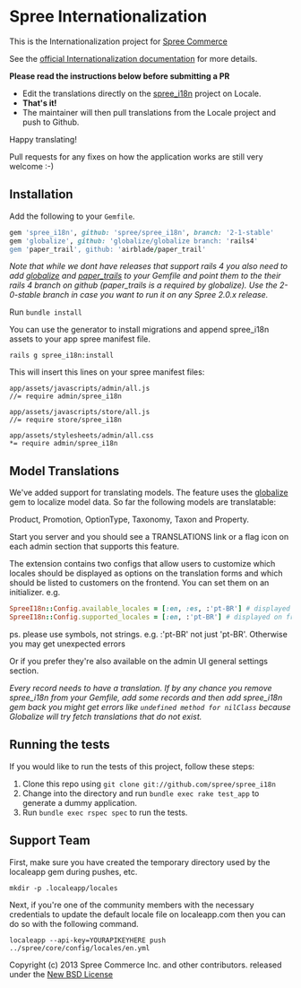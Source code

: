 # Spree Internationalization

This is the Internationalization project for [Spree Commerce][1]

See the [official Internationalization documentation][2] for more details.

**Please read the instructions below before submitting a PR**

- Edit the translations directly on the [spree_i18n][5] project on Locale.
- **That's it!**
- The maintainer will then pull translations from the Locale project and push to Github.

Happy translating!

Pull requests for any fixes on how the application works are still very welcome :-)

## Installation

Add the following to your `Gemfile`. 

```ruby
gem 'spree_i18n', github: 'spree/spree_i18n', branch: '2-1-stable'
gem 'globalize', github: 'globalize/globalize branch: 'rails4'
gem 'paper_trail', github: 'airblade/paper_trail'
```

*Note that while we dont have releases that support rails 4 you also need to
add [globalize][7] and [paper_trails][8] to your Gemfile and point them to the
their rails 4 branch on github (paper_trails is a required by globalize). Use
the 2-0-stable branch in case you want to run it on any Spree 2.0.x release.*

Run `bundle install`

You can use the generator to install migrations and append spree_i18n assets to
your app spree manifest file.

    rails g spree_i18n:install

This will insert this lines on your spree manifest files:

    app/assets/javascripts/admin/all.js
    //= require admin/spree_i18n

    app/assets/javascripts/store/all.js
    //= require store/spree_i18n

    app/assets/stylesheets/admin/all.css
    *= require admin/spree_i18n

## Model Translations

We've added support for translating models. The feature uses the [globalize][3]
gem to localize model data. So far the following models are translatable:

  Product, Promotion, OptionType, Taxonomy, Taxon and Property.

Start you server and you should see a TRANSLATIONS link or a flag icon on each
admin section that supports this feature.

The extension contains two configs that allow users to customize which locales
should be displayed as options on the translation forms and which should be
listed to customers on the frontend. You can set them on an initializer. e.g.

```ruby
SpreeI18n::Config.available_locales = [:en, :es, :'pt-BR'] # displayed on translation forms
SpreeI18n::Config.supported_locales = [:en, :'pt-BR'] # displayed on frontend select box
```

ps. please use symbols, not strings. e.g. :'pt-BR' not just 'pt-BR'. Otherwise
you may get unexpected errors

Or if you prefer they're also available on the admin UI general settings section.

*Every record needs to have a translation. If by any chance you remove spree_i18n
from your Gemfile, add some records and then add spree_i18n gem back you might get
errors like ``undefined method for nilClass`` because Globalize will try fetch
translations that do not exist.*

## Running the tests

If you would like to run the tests of this project, follow these steps:

1. Clone this repo using `git clone git://github.com/spree/spree_i18n`
2. Change into the directory and run `bundle exec rake test_app` to generate a dummy application.
3. Run `bundle exec rspec spec` to run the tests.

## Support Team

First, make sure you have created the temporary directory used by the localeapp gem during pushes, etc.

```
mkdir -p .localeapp/locales
```

Next, if you're one of the community members with the necessary credentials to update the default locale file on localeapp.com then you can do so with the following command.

```
localeapp --api-key=YOURAPIKEYHERE push ../spree/core/config/locales/en.yml
```

Copyright (c) 2013 Spree Commerce Inc. and other contributors. released under the [New BSD License][6]

[1]: http://spreecommerce.com
[2]: http://guides.spreecommerce.com/i18n.html
[3]: https://github.com/globalize/globalize
[4]: http://www.localeapp.com
[5]: http://www.localeapp.com/projects/4605
[6]: https://github.com/spree/spree_i18n/tree/master/LICENSE
[7]: https://github.com/globalize/globalize/
[8]: https://github.com/airblade/paper_trail

